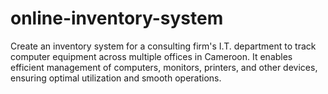 # online-inventory-system
Create an inventory system for a consulting firm's I.T. department to track computer equipment across multiple offices in Cameroon. It enables efficient management of computers, monitors, printers, and other devices, ensuring optimal utilization and smooth operations.
